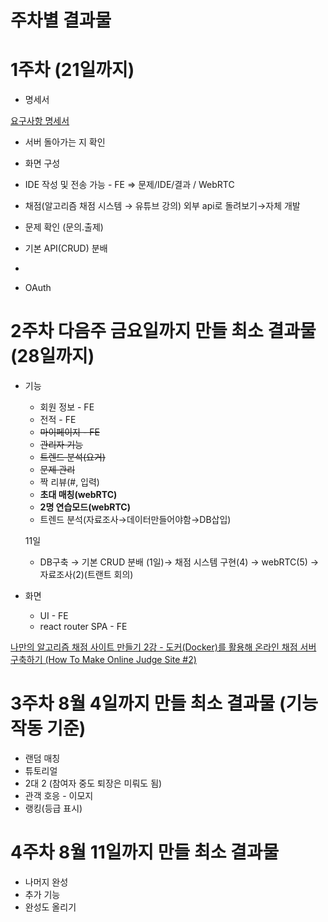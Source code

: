 # 주차별 결과물

# 1주차 (21일까지)

- 명세서

[요구사항 명세서](https://www.notion.so/40e7c3b91cfa470fafd1b680fcc0269e?pvs=21)

- 서버 돌아가는 지 확인
- 화면 구성

- IDE 작성 및 전송 가능 - FE ⇒ 문제/IDE/결과 / WebRTC
- 채점(알고리즘 채점 시스템 → 유튜브 강의) 외부 api로 돌려보기→자체 개발
- 문제 확인 (문의.출제)
- 기본 API(CRUD) 분배
- 
- OAuth

# 2주차 다음주 금요일까지 만들 최소 결과물 (28일까지)

- 기능
    - 회원 정보 - FE
    - 전적 - FE
    - ~~마이페이지 - FE~~
    - ~~관리자 기능~~
    - ~~트렌드 분석(요거)~~
    - ~~문제 관리~~
    - 짝 리뷰(#, 입력)
    - **초대 매칭(webRTC)**
    - **2명 연습모드(webRTC)**
    - 트렌드 분석(자료조사→데이터만들어야함→DB삽입)
    
    11일 
    
    - DB구축 → 기본 CRUD 분배 (1일)→ 채점 시스템 구현(4) → webRTC(5) → 자료조사(2)(트랜트 회의)
    
- 화면
    - UI - FE
    - react router SPA - FE

[나만의 알고리즘 채점 사이트 만들기 2강 - 도커(Docker)를 활용해 온라인 채점 서버 구축하기 (How To Make Online Judge Site #2)](https://www.youtube.com/watch?v=G409CtgN0LE&list=PLRx0vPvlEmdCSBgU29ZEmxqTr4ge-MoN_&index=2)

# 3주차 8월 4일까지 만들 최소 결과물 (기능 작동 기준)

- 랜덤 매칭
- 튜토리얼
- 2대 2 (참여자 중도 퇴장은 미뤄도 됨)
- 관객 호응 - 이모지
- 랭킹(등급 표시)

# 4주차 8월 11일까지 만들 최소 결과물

- 나머지 완성
- 추가 기능
- 완성도 올리기